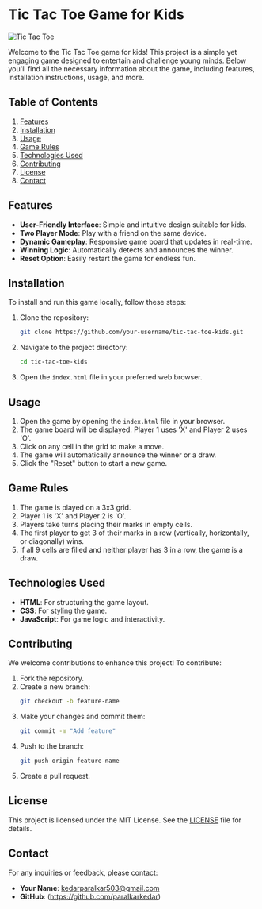 # Tic Tac Toe Game for Kids

![Tic Tac Toe](https://www.google.com/url?sa=i&url=https%3A%2F%2Fen.wikipedia.org%2Fwiki%2FTic-tac-toe&psig=AOvVaw3XeEcwAoZLyfbaw3E4sWA7&ust=1716722277473000&source=images&cd=vfe&opi=89978449&ved=0CBIQjRxqFwoTCMj83fzWqIYDFQAAAAAdAAAAABAE)

Welcome to the Tic Tac Toe game for kids! This project is a simple yet engaging game designed to entertain and challenge young minds. Below you'll find all the necessary information about the game, including features, installation instructions, usage, and more.

## Table of Contents

1. [Features](#features)
2. [Installation](#installation)
3. [Usage](#usage)
4. [Game Rules](#game-rules)
5. [Technologies Used](#technologies-used)
6. [Contributing](#contributing)
7. [License](#license)
8. [Contact](#contact)

## Features

- **User-Friendly Interface**: Simple and intuitive design suitable for kids.
- **Two Player Mode**: Play with a friend on the same device.
- **Dynamic Gameplay**: Responsive game board that updates in real-time.
- **Winning Logic**: Automatically detects and announces the winner.
- **Reset Option**: Easily restart the game for endless fun.

## Installation

To install and run this game locally, follow these steps:

1. Clone the repository:
    ```bash
    git clone https://github.com/your-username/tic-tac-toe-kids.git
    ```
2. Navigate to the project directory:
    ```bash
    cd tic-tac-toe-kids
    ```
3. Open the `index.html` file in your preferred web browser.

## Usage

1. Open the game by opening the `index.html` file in your browser.
2. The game board will be displayed. Player 1 uses 'X' and Player 2 uses 'O'.
3. Click on any cell in the grid to make a move.
4. The game will automatically announce the winner or a draw.
5. Click the "Reset" button to start a new game.

## Game Rules

1. The game is played on a 3x3 grid.
2. Player 1 is 'X' and Player 2 is 'O'.
3. Players take turns placing their marks in empty cells.
4. The first player to get 3 of their marks in a row (vertically, horizontally, or diagonally) wins.
5. If all 9 cells are filled and neither player has 3 in a row, the game is a draw.

## Technologies Used

- **HTML**: For structuring the game layout.
- **CSS**: For styling the game.
- **JavaScript**: For game logic and interactivity.

## Contributing

We welcome contributions to enhance this project! To contribute:

1. Fork the repository.
2. Create a new branch:
    ```bash
    git checkout -b feature-name
    ```
3. Make your changes and commit them:
    ```bash
    git commit -m "Add feature"
    ```
4. Push to the branch:
    ```bash
    git push origin feature-name
    ```
5. Create a pull request.

## License

This project is licensed under the MIT License. See the [LICENSE](LICENSE) file for details.

## Contact

For any inquiries or feedback, please contact:
- **Your Name**: kedarparalkar503@gmail.com
- **GitHub**: (https://github.com/paralkarkedar)
